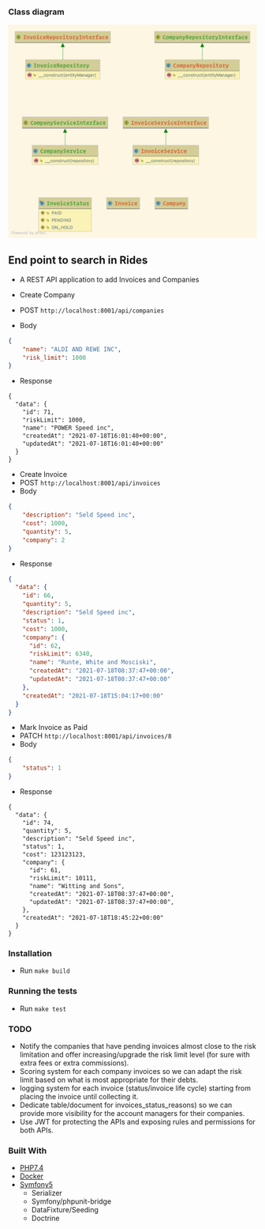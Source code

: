 ### Class diagram
![Class Diagram](class-diagram.png)

## End point to search in Rides
- A REST API application to add Invoices and Companies

- Create Company
- POST `http://localhost:8001/api/companies`
- Body
```json
{
	"name": "ALDI AND REWE INC",
	"risk_limit": 1000
}
```
- Response
```josn
{
  "data": {
    "id": 71,
    "riskLimit": 1000,
    "name": "POWER Speed inc",
    "createdAt": "2021-07-18T16:01:40+00:00",
    "updatedAt": "2021-07-18T16:01:40+00:00"
  }
}
```

- Create Invoice
- POST `http://localhost:8001/api/invoices`
- Body
```json
{
	"description": "Seld Speed inc",
	"cost": 1000,
	"quantity": 5,
	"company": 2
}
```
- Response
```json
{
  "data": {
    "id": 66,
    "quantity": 5,
    "description": "Seld Speed inc",
    "status": 1,
    "cost": 1000,
    "company": {
      "id": 62,
      "riskLimit": 6340,
      "name": "Runte, White and Mosciski",
      "createdAt": "2021-07-18T08:37:47+00:00",
      "updatedAt": "2021-07-18T08:37:47+00:00"
    },
    "createdAt": "2021-07-18T15:04:17+00:00"
  }
}
```

- Mark Invoice as Paid
- PATCH `http://localhost:8001/api/invoices/8`
- Body
```json
{
	"status": 1
}
```
- Response
```josn
{
  "data": {
    "id": 74,
    "quantity": 5,
    "description": "Seld Speed inc",
    "status": 1,
    "cost": 123123123,
    "company": {
      "id": 61,
      "riskLimit": 10111,
      "name": "Witting and Sons",
      "createdAt": "2021-07-18T08:37:47+00:00",
      "updatedAt": "2021-07-18T08:37:47+00:00",
    },
    "createdAt": "2021-07-18T18:45:22+00:00"
  }
}
```

### Installation
- Run `make build`

### Running the tests
- Run `make test`

### TODO
- Notify the companies that have pending invoices almost close to the risk limitation and offer increasing/upgrade the risk limit level (for sure with extra fees or extra commissions).
- Scoring system for each company invoices so we can adapt the risk limit based on what is most appropriate for their debts.
- logging system for each invoice (status/invoice life cycle) starting from placing the invoice until collecting it.
- Dedicate table/document for invoices_status_reasons) so we can provide more visibility for the account managers for their companies.
- Use JWT for protecting the APIs and exposing rules and permissions for both APIs. 


### Built With

* [PHP7.4](http://php.net)
* [Docker](https://www.docker.com/)
* [Symfony5](http://www.symfony.com)
    * Serializer
    * Symfony/phpunit-bridge
    * DataFixture/Seeding
    * Doctrine
